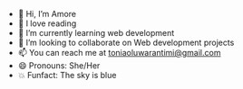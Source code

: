 - 👋 Hi, I’m Amore
- 👀 I love reading
- 🌱 I’m currently learning web development
- 💞️ I’m looking to collaborate on Web development projects
- 📫 You can reach me at toniaoluwarantimi@gmail.com
- 😄 Pronouns: She/Her
- 💥 Funfact: The sky is blue

<!---
AmoreSky/AmoreSky is a ✨ special ✨ repository because its `README.md` (this file) appears on your GitHub profile.
You can click the Preview link to take a look at your changes.
--->
